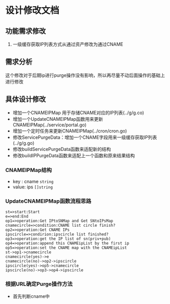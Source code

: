 # 设计修改文档

## 功能需求修改

1. 一级缓存获取IP列表方式从通过资产修改为通过CNAME

## 需求分析
这个修改对于后期ip进行purge操作没有影响，所以再尽量不动后面操作的基础上进行修改

## 具体设计修改

* 增加一个CNAMEIPMap 用于存储CNAME对应的IP列表(../g/g.co)
* 增加一个UpdateCNAMEIPMap函数用来更新CNAMEIPMap(../service/portal.go)
* 增加一个定时任务来更新CNAMEIPMap(../cron/cron.go)
* 修改ServicePurgeData：增加一个CNAME字段用来一级缓存获取IP列表(../g/g.go)
* 修改buildServicePurgeData函数来适配新的结构
* 修改buildIPPurgeData函数来适配上一个函数和原来结果结构

### CNAMEIPMap结构
* key : cname `string`
* value: ips  `[]string`
### UpdateCNAMEIPMap函数流程思路

```flow
st=>start:Start
e=>end:End
op1=>operation:Get IPtoSNMap and Get SNtoIPsMap
cnamecircle=>condition:CNAME list circle finish?
op2=>operation:Get CNAME IPs
ipscircle=>condirion:ipscircle list finished?
op3=>operation:get the IP list of sn(priv+pub)
op4=>operation:append this CNAMEipList by the first ip
op5=>operation:set the CNAME map with the CNAMEipList
st->op1->cnamecircle
cnamecircle(yes)->e
cnamecircle(no)->op2->ipscircle
ipscircle(yes)->op5->cnamecircle
ipscircle(no)->op3->op4->ipscircle
```
### 根据URL确定Purge操作方法

* 首先判断cname中
